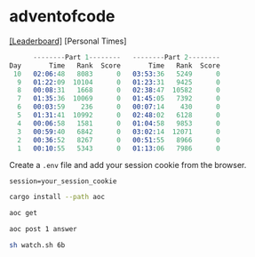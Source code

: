 # adventofcode

[[Leaderboard]](https://adventofcode.com/2023/leaderboard)
[Personal Times]

```s
      --------Part 1--------   --------Part 2--------
Day       Time   Rank  Score       Time   Rank  Score
 10   02:06:48   8083      0   03:53:36   5249      0
  9   01:22:09  10104      0   01:23:31   9425      0
  8   00:08:31   1668      0   02:38:47  10582      0
  7   01:35:36  10069      0   01:45:05   7392      0
  6   00:03:59    236      0   00:07:14    430      0
  5   01:31:41  10992      0   02:48:02   6128      0
  4   00:06:58   1581      0   01:04:58   9853      0
  3   00:59:40   6842      0   03:02:14  12071      0
  2   00:36:52   8267      0   00:51:55   8966      0
  1   00:10:55   5343      0   01:13:06   7986      0
```

Create a `.env` file and add your session cookie from the browser.

```env
session=your_session_cookie
```

```sh
cargo install --path aoc
```

```sh
aoc get
```

```sh
aoc post 1 answer
```

```sh
sh watch.sh 6b
```
